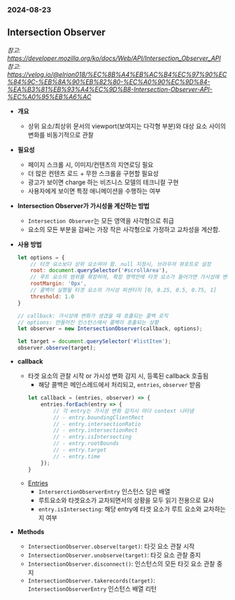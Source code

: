 ### 2024-08-23

## Intersection Observer
*참고: https://developer.mozilla.org/ko/docs/Web/API/Intersection_Observer_API*
*참고: https://velog.io/@elrion018/%EC%8B%A4%EB%AC%B4%EC%97%90%EC%84%9C-%EB%8A%90%EB%82%80-%EC%A0%90%EC%9D%84-%EA%B3%81%EB%93%A4%EC%9D%B8-Intersection-Observer-API-%EC%A0%95%EB%A6%AC*
- **개요**
  - 상위 요소/최상위 문서의 viewport(보여지는 다각형 부분)와 대상 요소 사이의 변화를 비동기적으로 관찰

- **필요성**
  - 페이지 스크롤 시, 이미지/컨텐츠의 지연로딩 필요
  - 더 많은 컨텐츠 로드 + 무한 스크롤을 구현할 필요성
  - 광고가 보이면 charge 하는 비즈니스 모델의 테크니컬 구현
  - 사용자에게 보이면 특정 애니메이션을 수행하는 여부

- **Intersection Observer가 가시성을 계산하는 방법**
  - `Intersection Observer`는 모든 영역을 사각형으로 취급
  - 요소의 모든 부분을 감싸는 가장 작은 사각형으로 가정하고 교차성을 계산함. 

- **사용 방법**
    ```js
    let options = {
        // 타겟 요소보다 상위 요소여야 함. null 지정시, 브라우저 뷰포트로 설정
        root: document.querySelector('#scrollArea'),
        // 루트 요소의 범위를 확장하여, 확장 영역안에 타겟 요소가 들어가면 가시성에 변화로 판단
        rootMargin: '0px',
        // 콜백이 실행될 타겟 요소의 가시성 퍼센티지 [0, 0.25, 0.5, 0.75, 1]
        threshold: 1.0
    }
    
    // callback: 가시성에 변화가 생겼을 때 호출되는 콜백 로직
    // options: 만들어진 인스턴스에서 콜백이 호출되는 상황
    let observer = new IntersectionObserver(callback, options);
    
    let target = document.querySelector('#listItem');
    observer.observe(target);
    ```

- **callback**
  - 타겟 요소의 관찰 시작 or 가시성 변화 감지 시, 등록된 callback 호출됨
    - 해당 콜백은 메인스레드에서 처리되고, `entries`, `observer` 받음
    ```js
    let callback = (entries, observer) => {
        entries.forEach(entry => {
            // 각 entry는 가시성 변화 감지시 마다 context 나타냄
            // - entry.boundingClientRect
            // - entry.intersectionRatio
            // - entry.intersectionRect
            // - entry.isIntersecting
            // - entry.rootBounds
            // - entry.target
            // - entry.time
        });
    }
    ```
  - [Entries](https://developer.mozilla.org/en-US/docs/Web/API/IntersectionObserverEntry)
    - `InterserctionObserverEntry` 인스턴스 담은 배열
    - 루트요소와 타겟요소가 교차되면서의 상황을 모두 읽기 전용으로 묘사
    - `entry.isIntersecting`: 해당 entry에 타겟 요소가 루트 요소와 교차하는지 여부

- **Methods**
  - `IntersectionObserver.observe(target)`: 타깃 요소 관찰 시작
  - `IntersectionObserver.unobserve(target)`: 타깃 요소 관찰 중지
  - `IntersectionObserver.disconnect()`: 인스턴스의 모든 타깃 요소 관찰 중지
  - `IntersectionObserver.takerecords(target)`: `IntersectionObserverEntry` 인스턴스 배열 리턴

